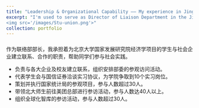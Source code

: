 ```yaml
---
title: "Leadership & Organizational Capability —— My experience in Jingshuang Student Union, National School of Development, Peking University "
excerpt: "I'm used to serve as Director of Liaison Department in the Jingshuang Student Union at Peking University, I would be delighted if you could evaluate my organizational skills here.<br/>
<img src='/images/Stu-union.png'>"
collection: portfolio
---
```


### 

作为联络部部长，我承担着为北京大学国家发展研究院经济学项目的学生与社会企业建立联系、合作的职责，帮助同学们参与社会实践。

- 负责与各大企业及校友建立联系，组织安排部委的参观访问活动。
- 代表学生会与国信证券洽谈实习协议，为学院争取到10个实习岗位。
- 策划并执行国家统计局的参观项目，参与人数超过30人。
- 带领北大师生前往美团总部进行参访活动，参与人数达40人以上。
- 组织全球化智库的参访活动，参与人数超过30人。